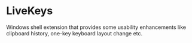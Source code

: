 LiveKeys
========

Windows shell extension that provides some usability enhancements like clipboard history, one-key keyboard layout change etc.